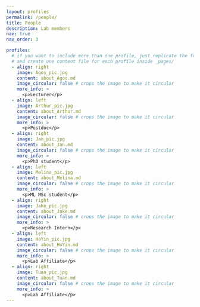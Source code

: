 ```yaml
---
layout: profiles
permalink: /people/
title: People
description: Lab members
nav: true
nav_order: 3

profiles:
  # if you want to include more than one profile, just replicate the following block
  # and create one content file for each profile inside _pages/
  - align: right
    image: Agos_pic.jpg
    content: about_Agos.md
    image_circular: false # crops the image to make it circular
    more_info: >
      <p>Lecturer</p>
  - align: left
    image: Arthur_pic.jpg
    content: about_Arthur.md
    image_circular: false # crops the image to make it circular
    more_info: >
      <p>Postdoc</p>
  - align: right
    image: Jan_pic.jpg
    content: about_Jan.md
    image_circular: false # crops the image to make it circular
    more_info: >
      <p>PhD student</p>
  - align: left
    image: Melina_pic.jpg
    content: about_Melina.md
    image_circular: false # crops the image to make it circular
    more_info: >
      <p>ML MSc student</p>
  - align: right
    image: Jake_pic.jpg
    content: about_Jake.md
    image_circular: false # crops the image to make it circular
    more_info: >
      <p>Research Intern</p>
  - align: left
    image: HoYin_pic.jpg
    content: about_HoYin.md
    image_circular: false # crops the image to make it circular
    more_info: >
      <p>Lab Affiliate</p>
  - align: right
    image: Tuan_pic.jpg
    content: about_Tuan.md
    image_circular: false # crops the image to make it circular
    more_info: >
      <p>Lab Affiliate</p>      
---
```

